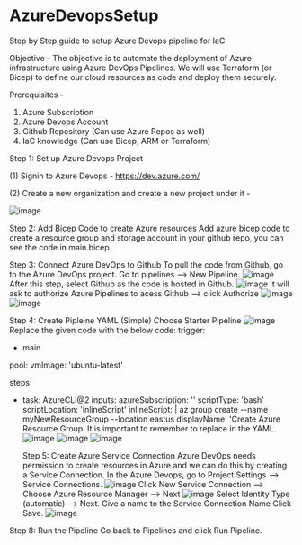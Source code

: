 # AzureDevopsSetup
Step by Step guide to setup Azure Devops pipeline for IaC

Objective - The objective is to automate the deployment of Azure infrastructure using Azure DevOps Pipelines. We will use Terraform (or Bicep) to define our cloud resources as code and deploy them securely.

Prerequisites - 
1. Azure Subscription
2. Azure Devops Account
3. Github Repository (Can use Azure Repos as well)
4. IaC knowledge (Can use Bicep, ARM or Terraform)

Step 1: Set up Azure Devops Project

(1) Signin to Azure Devops - https://dev.azure.com/

(2) Create a new organization and create a new project under it -

![image](https://github.com/user-attachments/assets/d3dca975-ee7d-4e1d-a75a-da8c337deac8)

Step 2: Add Bicep Code to create Azure resources
Add azure bicep code to create a resource group and storage account in your github repo, you can see the code in main.bicep.

Step 3: Connect Azure DevOps to Github
To pull the code from Github, go to the Azure  DevOps project. Go to pipelines --> New Pipeline.
![image](https://github.com/user-attachments/assets/716e0ce1-224a-41ed-80b8-340be3da4585)
After this step, select Github as the code is hosted in Github.
![image](https://github.com/user-attachments/assets/456ea399-be20-4566-9b50-732e4069629f)
It will ask to authorize Azure Pipelines to acess Github --> click Authorize
![image](https://github.com/user-attachments/assets/787eeeea-dd89-4ca5-afdb-f39d6d14b2d5)
![image](https://github.com/user-attachments/assets/b1f82cd5-6a23-40ef-ac90-a790df15f6c4)

Step 4: Create Pipleine YAML (Simple)
Choose Starter Pipeline
![image](https://github.com/user-attachments/assets/36eeb086-2229-4d62-8f24-3d5324b69d46)
Replace the given code with the below code:
trigger:
- main

pool:
  vmImage: 'ubuntu-latest'

steps:
- task: AzureCLI@2
  inputs:
    azureSubscription: '<Your Azure Service Connection Name>'
    scriptType: 'bash'
    scriptLocation: 'inlineScript'
    inlineScript: |
      az group create --name myNewResourceGroup --location eastus
    displayName: 'Create Azure Resource Group'
It is important to remember to replace <Your Azure Service Connection Name> in the YAML.
![image](https://github.com/user-attachments/assets/59da1706-0077-4604-a8c2-24cead53bf16)
![image](https://github.com/user-attachments/assets/1ede307a-09de-430c-9284-7cb3cf2991f2)
![image](https://github.com/user-attachments/assets/d5c6eeb6-ef4f-4324-92f9-803ea9d9a802)

  Step 5: Create Azure Service Connection
  Azure DevOps needs permission to create resources in Azure and we can do this by creating a Service Connection.
  In the Azure Devops, go to Project Settings --> Service Connections.
   ![image](https://github.com/user-attachments/assets/da72bec3-82b7-426f-a53a-8b7320272faa)
Click New Service Connection --> Choose Azure Resource Manager --> Next
![image](https://github.com/user-attachments/assets/710d4b73-a9a0-4cbb-b86d-08b0f36ccffa)
Select Identity Type (automatic) --> Next.
Give a name to the Service Connection Name
Click Save.
![image](https://github.com/user-attachments/assets/cb4b6497-e200-4e9a-8e9d-068456421ea2)

Step 8: Run the Pipeline
Go back to Pipelines and click Run Pipeline.

